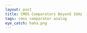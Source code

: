 ```yaml
---
layout: post
title: CMOS Comparators Beyond 1GHz
tags: cmos comparator analog
eye_catch: haha.png
---
```



